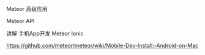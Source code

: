 Meteor 高级应用

Meteor API

讲解 手机App开发 Meteor Ionic

https://github.com/meteor/meteor/wiki/Mobile-Dev-Install:-Android-on-Mac